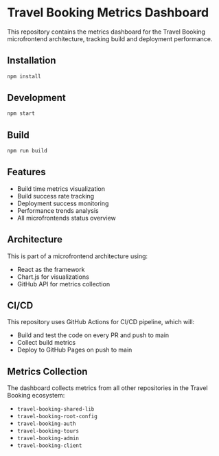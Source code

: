 # Travel Booking Metrics Dashboard

This repository contains the metrics dashboard for the Travel Booking microfrontend architecture, tracking build and deployment performance.

## Installation

```bash
npm install
```

## Development

```bash
npm start
```

## Build

```bash
npm run build
```

## Features

- Build time metrics visualization
- Build success rate tracking
- Deployment success monitoring
- Performance trends analysis
- All microfrontends status overview

## Architecture

This is part of a microfrontend architecture using:
- React as the framework
- Chart.js for visualizations
- GitHub API for metrics collection

## CI/CD

This repository uses GitHub Actions for CI/CD pipeline, which will:
- Build and test the code on every PR and push to main
- Collect build metrics
- Deploy to GitHub Pages on push to main

## Metrics Collection

The dashboard collects metrics from all other repositories in the Travel Booking ecosystem:
- `travel-booking-shared-lib`
- `travel-booking-root-config`
- `travel-booking-auth`
- `travel-booking-tours`
- `travel-booking-admin`
- `travel-booking-client`